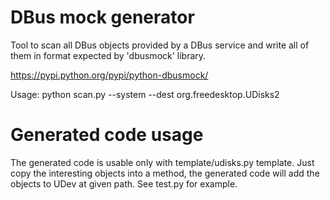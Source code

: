 DBus mock generator
===================

Tool to scan all DBus objects provided by a DBus service and
write all of them in format expected by 'dbusmock' library.

https://pypi.python.org/pypi/python-dbusmock/

Usage:
  python scan.py --system --dest org.freedesktop.UDisks2

Generated code usage
====================

The generated code is usable only with template/udisks.py template.
Just copy the interesting objects into a method, the generated code
will add the objects to UDev at given path. See test.py for example.

